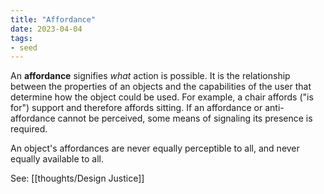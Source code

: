 ```yaml
---
title: "Affordance"
date: 2023-04-04
tags:
- seed
---
```


An **affordance** signifies *what* action is possible. It is the relationship between the properties of an objects and the capabilities of the user that determine how the object could be used. For example, a chair affords ("is for") support and therefore affords sitting. If an affordance or anti-affordance cannot be perceived, some means of signaling its presence is required.

An object's affordances are never equally perceptible to all, and never equally available to all.

See: [[thoughts/Design Justice]]